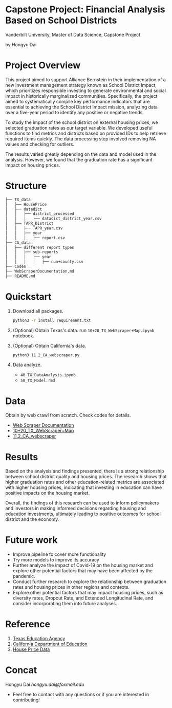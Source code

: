 # Capstone Project: Financial Analysis Based on School Districts

Vanderbilt University, Master of Data Science, Capstone Project

by Hongyu Dai

# Project Overview
This project aimed to support Alliance Bernstein in their implementation of a new investment management strategy known as School District Impact, which prioritizes responsible investing to generate environmental and social impact in historically marginalized communities. Specifically, the project aimed to systematically compile key performance indicators that are essential to achieving the School District Impact mission, analyzing data over a five-year period to identify any positive or negative trends.

To study the impact of the school district on external housing prices, we selected graduation rates as our target variable. We developed useful functions to find metrics and districts based on provided IDs to help retrieve required items quickly. The data processing step involved removing NA values and checking for outliers.

The results varied greatly depending on the data and model used in the analysis. However, we found that the graduation rate has a significant impact on housing prices.

# Structure

```bash
├── TX_data
│   ├── HousePrice
│   ├── datadict
│   │   ├── district_processed
│   │   │   ├── datadict_district_year.csv
│   ├── TAPR_District
│   │   ├── TAPR_year.csv
│   │   ├── year
│   │   │   ├── report.csv
├── CA_data
│   ├── different report types
│   │   ├── sub-reports
│   │   │   ├── year
│   │   │   │   ├── num+county.csv
├── Codes
├── WebScraperDocumentation.md
├── README.md
```


# Quickstart
1. Download all packages.
    ```bash
    python3 -r install requirement.txt
    ```

2. (Optional) Obtain Texas's data.
    run `10+20_TX_WebScraper+Map.ipynb` notebook.

3. (Optional) Obtain California's data.
    ```bash
    python3 11.2_CA_webscraper.py
    ```

4. Data analyze.
    - `40_TX_DataAnalysis.ipynb`
    - `50_TX_Model.rmd`

# Data
Obtain by web crawl from scratch. Check codes for details. 

- [Web Scraper Documentation](/WebScraperDocumentation.md)
- [10+20_TX_WebScraper+Map](/10+20_TX_WebScraper+Map.ipynb)
- [11.2_CA_webscraper](/11.2_CA_webscraper.py)



# Results

Based on the analysis and findings presented, there is a strong relationship between school district quality and housing prices. The research shows that higher graduation rates and other education-related metrics are associated with higher housing prices, indicating that investing in education can have positive impacts on the housing market.

Overall, the findings of this research can be used to inform policymakers and investors in making informed decisions regarding housing and education investments, ultimately leading to positive outcomes for school district and the economy.


# Future work
- Improve pipeline to cover more functionality
- Try more models to improve its accuracy
- Further analyze the impact of Covid-19 on the housing market and explore other potential factors that may have been affected by the pandemic.
- Conduct further research to explore the relationship between graduation rates and housing prices in other regions and contexts.
- Explore other potential factors that may impact housing prices, such as diversity rates, Dropout Rate, and Extended Longitudinal Rate, and consider incorporating them into future analyses.


# Reference
1. [Texas Education Agency](https://tea.texas.gov/texas-schools)
2. [California Department of Education](https://dq.cde.ca.gov/dataquest/)
3. [House Price Data](https://www.redfin.com/news/data-center/)

# Concat

Hongyu Dai _hongyu.dai@foxmail.edu_


* Feel free to contact with any questions or if you are interested in contributing!

